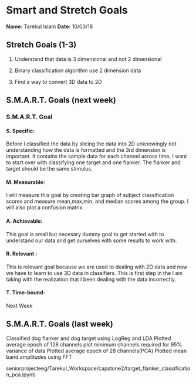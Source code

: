 # Smart and Stretch Goals

**Name:** Tarekul Islam
**Date:** 10/03/18

## Stretch Goals (1-3)

1. Understand that data is 3 dimensional and not 2 dimensional

2. Binary classification algorithm use 2 dimension data

3. Find a way to convert 3D data to 2D

## S.M.A.R.T. Goals (next week)

### S.M.A.R.T. Goal 

#### S. Specific: 
Before I classified the data by slicing the data into 2D unknowingly not understanding how the data is formatted and the 3rd dimension is important. It contains the sample data for each channel across time. I want to start over with classifying one target and one flanker. The flanker and target should be the same stimulus. 

#### M. Measurable: 
I will measure this goal by creating bar graph of subject classification scores and measure mean,max,min, and median scores among the group. I will also plot a confusion matrix.

#### A. Achievable: 
This goal is small but necesary dummy goal to get started with to understand our data and get ourselves with some results to work with.

#### R. Relevant :
This is relevant goal because we are used to dealing with 2D data and now we have to learn to use 3D data in classifiers. This is first step in the I am taking with the realization that I been dealing with the data incorrectly.

#### T. Time-bound: 
Next Week


## S.M.A.R.T. Goals (last week)
Classified dog flanker and dog target using LogReg and LDA
Plotted average epoch of 128 channels
plot minimum channels required for 95% variance of data
Plotted average epoch of 28 channels(PCA)
Plotted mean band amplitudes using FFT

seniorprojecteeg/Tarekul_Workspace/capstone2/target_flanker_classification_pca.ipynb
